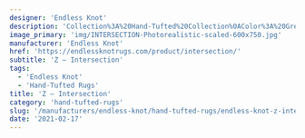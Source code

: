 ```yaml
---
designer: 'Endless Knot'
description: 'Collection%3A%20Hand-Tufted%20Collection%0AColor%3A%20Greys%0AMaterial%3A%20100%25%20WoolStyle%3A%20Geometric'
image_primary: 'img/INTERSECTION-Photorealistic-scaled-600x750.jpg'
manufacturer: 'Endless Knot'
href: 'https://endlessknotrugs.com/product/intersection/'
subtitle: 'Z – Intersection'
tags:
  - 'Endless Knot'
  - 'Hand-Tufted Rugs'
title: 'Z – Intersection'
category: 'hand-tufted-rugs'
slug: '/manufacturers/endless-knot/hand-tufted-rugs/endless-knot-z-intersection'
date: '2021-02-17'
---
```

